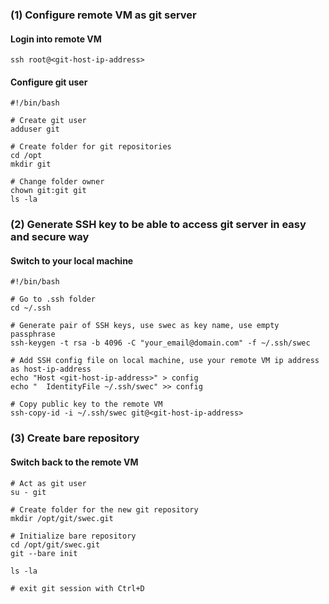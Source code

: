 ### (1) Configure remote VM as git server
#### Login into remote VM
```
ssh root@<git-host-ip-address>
```
#### Configure git user
```
#!/bin/bash

# Create git user
adduser git

# Create folder for git repositories
cd /opt
mkdir git

# Change folder owner
chown git:git git
ls -la
```
### (2) Generate SSH key to be able to access git server in easy and secure way
#### Switch to your local machine
```
#!/bin/bash

# Go to .ssh folder
cd ~/.ssh

# Generate pair of SSH keys, use swec as key name, use empty passphrase
ssh-keygen -t rsa -b 4096 -C "your_email@domain.com" -f ~/.ssh/swec

# Add SSH config file on local machine, use your remote VM ip address as host-ip-address
echo "Host <git-host-ip-address>" > config
echo "  IdentityFile ~/.ssh/swec" >> config

# Copy public key to the remote VM
ssh-copy-id -i ~/.ssh/swec git@<git-host-ip-address>
```

### (3) Create bare repository
#### Switch back to the remote VM
```
# Act as git user
su - git

# Create folder for the new git repository
mkdir /opt/git/swec.git

# Initialize bare repository
cd /opt/git/swec.git
git --bare init

ls -la

# exit git session with Ctrl+D
```
